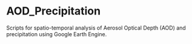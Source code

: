 # AOD_Precipitation
Scripts for spatio-temporal analysis of Aerosol Optical Depth (AOD) and precipitation using Google Earth Engine.
